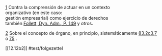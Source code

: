[1](https://niklas-luhmann-archiv.de/bestand/zettelkasten/zettel/ZK_1_NB_12-12b1_V "ZK_1_NB_12-12b1_V") Contra la comprensión de actuar en un contexto  
organizativo (en este caso:  
gestión empresarial) como ejercicio de derechos  
también [Follett, Dyn. Adm., P. 149](https://niklas-luhmann-archiv.de/bestand/bibliographie/item/follett_1940_administration "follett_1940_administration") y otros.

[2](https://niklas-luhmann-archiv.de/bestand/zettelkasten/zettel/ZK_1_NB_12-12b1_V "ZK_1_NB_12-12b1_V") Sobre el concepto de órgano, en principio, sistemáticamente [83,2c3,7](https://niklas-luhmann-archiv.de/bestand/zettelkasten/zettel/ZK_1_NB_83-2c3-7_V "ZK_1_NB_83-2c3-7_V")  
o [75](https://niklas-luhmann-archiv.de/bestand/zettelkasten/zettel/ZK_1_NB_75_1_V "ZK_1_NB_75_1_V") .

[[12.12b2]]
#test/folgezettel 
